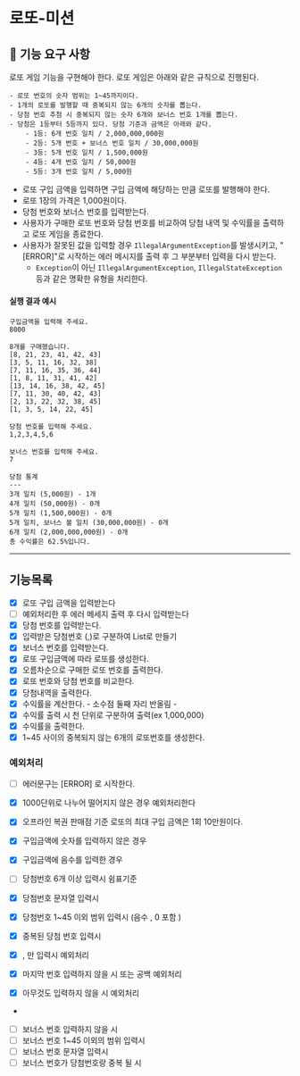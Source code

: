 # 로또-미션

## 🚀 기능 요구 사항

로또 게임 기능을 구현해야 한다. 로또 게임은 아래와 같은 규칙으로 진행된다.

```
- 로또 번호의 숫자 범위는 1~45까지이다.
- 1개의 로또를 발행할 때 중복되지 않는 6개의 숫자를 뽑는다.
- 당첨 번호 추첨 시 중복되지 않는 숫자 6개와 보너스 번호 1개를 뽑는다.
- 당첨은 1등부터 5등까지 있다. 당첨 기준과 금액은 아래와 같다.
    - 1등: 6개 번호 일치 / 2,000,000,000원
    - 2등: 5개 번호 + 보너스 번호 일치 / 30,000,000원
    - 3등: 5개 번호 일치 / 1,500,000원
    - 4등: 4개 번호 일치 / 50,000원
    - 5등: 3개 번호 일치 / 5,000원
```

- 로또 구입 금액을 입력하면 구입 금액에 해당하는 만큼 로또를 발행해야 한다.
- 로또 1장의 가격은 1,000원이다.
- 당첨 번호와 보너스 번호를 입력받는다.
- 사용자가 구매한 로또 번호와 당첨 번호를 비교하여 당첨 내역 및 수익률을 출력하고 로또 게임을 종료한다.
- 사용자가 잘못된 값을 입력할 경우 `IllegalArgumentException`를 발생시키고, "[ERROR]"로 시작하는 에러 메시지를 출력 후 그 부분부터 입력을 다시 받는다.
    - `Exception`이 아닌 `IllegalArgumentException`, `IllegalStateException` 등과 같은 명확한 유형을 처리한다.


#### 실행 결과 예시

```
구입금액을 입력해 주세요.
8000

8개를 구매했습니다.
[8, 21, 23, 41, 42, 43] 
[3, 5, 11, 16, 32, 38] 
[7, 11, 16, 35, 36, 44] 
[1, 8, 11, 31, 41, 42] 
[13, 14, 16, 38, 42, 45] 
[7, 11, 30, 40, 42, 43] 
[2, 13, 22, 32, 38, 45] 
[1, 3, 5, 14, 22, 45]

당첨 번호를 입력해 주세요.
1,2,3,4,5,6

보너스 번호를 입력해 주세요.
7

당첨 통계
---
3개 일치 (5,000원) - 1개
4개 일치 (50,000원) - 0개
5개 일치 (1,500,000원) - 0개
5개 일치, 보너스 볼 일치 (30,000,000원) - 0개
6개 일치 (2,000,000,000원) - 0개
총 수익률은 62.5%입니다.
```

---


## 기능목록
* [X] 로또 구입 금액을 입력받는다
* [ ] 예외처리한 후  에러 메세지 출력 후 다시 입력받는다
* [X] 당첨 번호를 입력받는다.
* [x] 입력받은 당첨번호 (,)로 구분하여 List로 만들기
* [X] 보너스 번호를 입력받는다.
* [x] 로또 구입금액에 따라 로또를 생성한다.
* [x] 오름차순으로 구매한 로또 번호를 출력한다.
* [x] 로또 번호와 당첨 번호를 비교한다.
* [x] 당첨내역을 출력한다.
* [x] 수익률을 계산한다. - 소수점 둘째 자리 반올림 - 
* [x] 수익률 출력 시 천 단위로 구분하여 출력(ex 1,000,000) 
* [x] 수익률을 출력한다. 
* [X] 1~45 사이의 중복되지 않는 6개의 로또번호를 생성한다.

### 예외처리
* [ ] 에러문구는 [ERROR] 로 시작한다.

* [x] 1000단위로 나누어 떨어지지 않은 경우 예외처리한다
* [x] 오프라인 복권 판매점 기준 로또의 최대 구입 금액은 1회 10만원이다.
* [x] 구입금액에 숫자를 입력하지 않은 경우
* [x] 구입금액에 음수를 입력한 경우

* [ ] 당첨번호 6개 이상 입력시 쉼표기준
* [x] 당첨번호 문자열 입력시
* [x] 당첨번호 1~45 이외 범위 입력시 (음수 , 0 포함 )
* [x] 중복된 당첨 번호 입력시
* [x] , 만 입력시 예외처리
* [x] 마지막 번호 입력하지 않을 시 또는 공백 예외처리
* [x] 아무것도 입력하지 않을 시 예외처리 
* 
* [ ] 보너스 번호 입력하지 않을 시
* [ ] 보너스 번호 1~45 이외의 범위 입력시
* [ ] 보너스 번호 문자열 입력시
* [ ] 보너스 번호가 당첨번호랑 중복 될 시